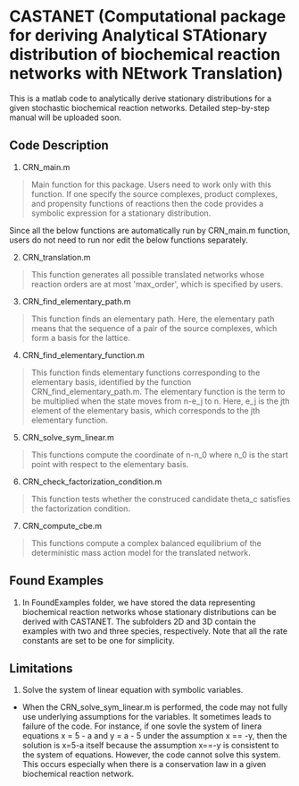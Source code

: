 # CASTANET (Computational package for deriving Analytical STAtionary distribution of biochemical reaction networks with NEtwork Translation)

This is a matlab code to analytically derive stationary distributions for a given stochastic biochemical reaction networks. Detailed step-by-step manual will be uploaded soon. 

## Code Description
1. CRN_main.m
> Main function for this package. Users need to work only with this function. If one specify the source complexes, product complexes, and propensity functions of reactions then the code provides a symbolic expression for a stationary distribution. 

Since all the below functions are automatically run by CRN_main.m function, users do not need to run nor edit the below functions separately.

2. CRN_translation.m
> This function generates all possible translated networks whose reaction orders are at most 'max_order', which is specified by users.

3. CRN_find_elementary_path.m
> This function finds an elementary path. Here, the elementary path means that the sequence of a pair of the source complexes, which form a basis for the lattice.

4. CRN_find_elementary_function.m
> This function finds elementary functions corresponding to the elementary basis, identified by the function CRN_find_elementary_path.m. The elementary function is the term to be multiplied when the state moves from n-e_j to n. Here, e_j is the jth element of the elementary basis, which corresponds to the jth elementary function.

5. CRN_solve_sym_linear.m
> This functions compute the coordinate of n-n_0 where n_0 is the start point with respect to the elementary basis.

6. CRN_check_factorization_condition.m
> This function tests whether the construced candidate theta_c satisfies the factorization condition.

7. CRN_compute_cbe.m
> This functions compute a complex balanced equilibrium of the deterministic mass action model for the translated network. 

## Found Examples
1. In FoundExamples folder, we have stored the data representing biochemical reaction networks whose stationary distributions can be derived with CASTANET. The subfolders 2D and 3D contain the examples with two and three species, respectively. Note that all the rate constants are set to be one for simplicity.

## Limitations
1. Solve the system of linear equation with symbolic variables.
 - When the CRN_solve_sym_linear.m is performed, the code may not fully use underlying assumptions for the variables. It sometimes leads to failure of the code. For instance, if one sovle the system of linera equations x = 5 - a and y = a - 5 under the assumption x == -y, then the solution is x=5-a itself because the assumption x==-y is consistent to the system of equations. However, the code cannot solve this system. This occurs especially when there is a conservation law in a given biochemical reaction network.

